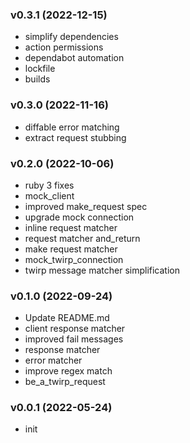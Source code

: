 ###  v0.3.1  (2022-12-15)
- simplify dependencies
- action permissions
- dependabot automation
- lockfile
- builds

###  v0.3.0  (2022-11-16)
- diffable error matching
- extract request stubbing

###  v0.2.0  (2022-10-06)
- ruby 3 fixes
- mock_client
- improved make_request spec
- upgrade mock connection
- inline request matcher
- request matcher and_return
- make request matcher
- mock_twirp_connection
- twirp message matcher simplification

###  v0.1.0  (2022-09-24)
- Update README.md
- client response matcher
- improved fail messages
- response matcher
- error matcher
- improve regex match
- be_a_twirp_request

###  v0.0.1  (2022-05-24)
- init

